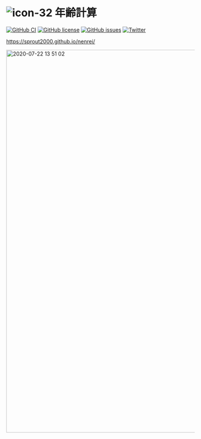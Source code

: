 # ![icon-32](https://user-images.githubusercontent.com/52094761/66297641-064bb080-e92b-11e9-883f-12a6d10ac128.png) 年齢計算

[![GitHub CI](https://github.com/sprout2000/nenrei/workflows/GitHub%20CI/badge.svg)](https://github.com/sprout2000/nenrei/actions?query=workflow%3A%22GitHub+CI%22)
[![GitHub license](https://img.shields.io/github/license/sprout2000/nenrei)](https://github.com/sprout2000/nenrei/blob/master/LICENSE.txt)
[![GitHub issues](https://img.shields.io/github/issues/sprout2000/nenrei)](https://github.com/sprout2000/nenrei/issues)
[![Twitter](https://img.shields.io/twitter/url/https/github.com/sprout2000/nenrei?style=social)](https://twitter.com/intent/tweet?text=Wow:&url=https%3A%2F%2Fgithub.com%2Fsprout2000%2Fnenrei)

https://sprout2000.github.io/nenrei/

<img width="1024" alt="2020-07-22 13 51 02" src="https://user-images.githubusercontent.com/52094761/88135607-75786400-cc22-11ea-9afc-443aa16f4d81.png">


